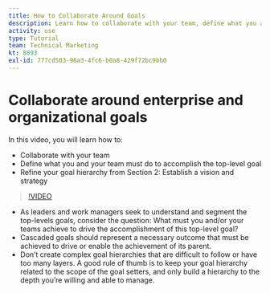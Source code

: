 ```yaml
---
title: How to Collaborate Around Goals
description: Learn how to collaborate with your team, define what you and your team must do to accomplish the top-level goal, and refine your goal hierarchy.
activity: use
type: Tutorial
team: Technical Marketing
kt: 8893
exl-id: 777cd503-96a3-4fc6-b0a8-429f72bc9bb0
---
```

# Collaborate around enterprise and organizational goals

In this video, you will learn how to:

* Collaborate with your team
* Define what you and your team must do to accomplish the top-level goal
* Refine your goal hierarchy from Section 2: Establish a vision and strategy

>[!VIDEO](https://video.tv.adobe.com/v/335187/?quality=12)

<!--
Pro-tips graphic
-->

* As leaders and work managers seek to understand and segment the top-levels goals, consider the question: What must you and/or your teams achieve to drive the accomplishment of this top-level goal?
* Cascaded goals should represent a necessary outcome that must be achieved to drive or enable the achievement of its parent.
* Don’t create complex goal hierarchies that are difficult to follow or have too many layers. A good rule of thumb is to keep your goal hierarchy related to the scope of the goal setters, and only build a hierarchy to the depth you’re willing and able to manage.

